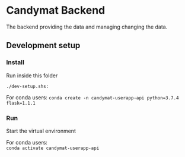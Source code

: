 # Candymat Backend

The backend providing the data and managing changing the data.

## Development setup
### Install
Run inside this folder
```
./dev-setup.shs:  
```

For conda users:
```conda create -n candymat-userapp-api python=3.7.4 flask=1.1.1```

### Run
Start the virtual environment

For conda users:  
```conda activate candymat-userapp-api```
